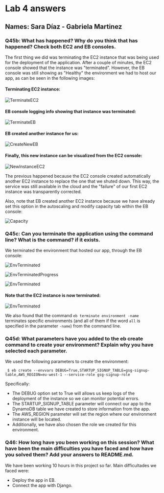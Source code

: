 # Lab 4 answers

## Names: Sara Díaz - Gabriela Martinez

### Q45b: What has happened? Why do you think that has happened? Check both EC2 and EB consoles.
The first thing we did was terminating the EC2 instance that was being used for the deployment of the application. After a couple of minutes, the EC2 console showed that the instance was "terminated". However, the EB console was still showing as "Healthy" the environment we had to host our app, as can be seen in the following images:

#### Terminating EC2 instance:

![TerminateEC2](https://github.com/mgmartinezl/CLOUD-COMPUTING-CLASS-2019/blob/master/Labs-solutions/Lab4/instanceterminatedEC2console.png)

#### EB console logging info showing that instance was terminated:

![TerminateEB](https://github.com/mgmartinezl/CLOUD-COMPUTING-CLASS-2019/blob/master/Labs-solutions/Lab4/EBconsoleinstanceterminated.png)

#### EB created another instance for us:

![CreateNewEB](https://github.com/mgmartinezl/CLOUD-COMPUTING-CLASS-2019/blob/master/Labs-solutions/Lab4/EBaddsnewinstance.png)

#### Finally, this new instance can be visualized from the EC2 console:

![NewInstanceEC2](https://github.com/mgmartinezl/CLOUD-COMPUTING-CLASS-2019/blob/master/Labs-solutions/Lab4/newinstanceEC2console.png)

The previous happened because the EC2 console created automatically another EC2 instance to replace the one that we shuted down. This way, the service was still available in the cloud and the "failure" of our first EC2 instance was transparently corrected.

Also, note that EB created another EC2 instance because we have already set this option in the autoscaling and modify capacity tab within the EB console:

![Capacity](https://github.com/mgmartinezl/CLOUD-COMPUTING-CLASS-2019/blob/master/Labs-solutions/Lab4/ebCapacity.png)

### Q45c: Can you terminate the application using the command line? What is the command? if it exists.

We terminated the environment that hosted our app, through the EB console:

![EnvTerminated](https://github.com/mgmartinezl/CLOUD-COMPUTING-CLASS-2019/blob/master/Labs-solutions/Lab4/confirmationEnvTermination.png)

![EnvTerminatedProgress](https://github.com/mgmartinezl/CLOUD-COMPUTING-CLASS-2019/blob/master/Labs-solutions/Lab4/envTerminationInProgress.png)

![EnvTerminated](https://github.com/mgmartinezl/CLOUD-COMPUTING-CLASS-2019/blob/master/Labs-solutions/Lab4/envTerminated.png)

#### Note that the EC2 instance is now terminated:
![EnvTerminated](https://github.com/mgmartinezl/CLOUD-COMPUTING-CLASS-2019/blob/master/Labs-solutions/Lab4/EC2terminateENV.png)

We also found that the command ```eb terminate environment -name``` terminates specific environments (and all of them if the word ```all``` is specified in the parameter ```-name```) from the command line.

### Q45d: What parameters have you added to the eb create command to create your environment? Explain why you have selected each parameter.

We used the following parameters to create the environment:

```_$ eb create --envvars DEBUG=True,STARTUP_SIGNUP_TABLE=gsg-signup-table,AWS_REGION=eu-west-1 --service-role gsg-signup-role```

Specifically:
* The DEBUG option set to True will allows us keep logs of the deployment of the instance so we can monitor potential errors. 
* The STARTUP_SIGNUP_TABLE parameter will connect our app to the DynamoDB table we have created to store information from the app.
* The AWS_REGION parameter will set the region where our environment instance will be located.
* Additionally, we have also chosen the role we created for this environment.

### Q46: How long have you been working on this session? What have been the main difficulties you have faced and how have you solved them? Add your answers to README.md.

We have been working 10 hours in this project so far. Main difficultades we faced were:

* Deploy the app in EB.
* Connect the app with Django. 
